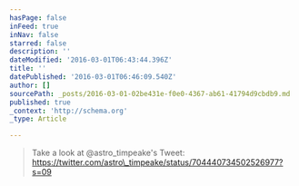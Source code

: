 ```yaml
---
hasPage: false
inFeed: true
inNav: false
starred: false
description: ''
dateModified: '2016-03-01T06:43:44.396Z'
title: ''
datePublished: '2016-03-01T06:46:09.540Z'
author: []
sourcePath: _posts/2016-03-01-02be431e-f0e0-4367-ab61-41794d9cbdb9.md
published: true
_context: 'http://schema.org'
_type: Article

---
```

> Take a look at @astro\_timpeake's Tweet: https://twitter.com/astro\_timpeake/status/704440734502526977?s=09